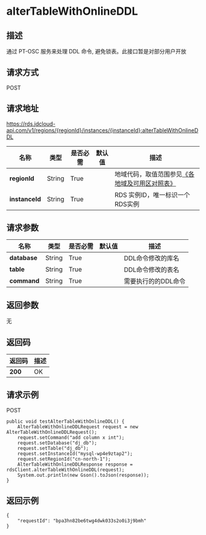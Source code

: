 # alterTableWithOnlineDDL


## 描述
通过 PT-OSC 服务来处理 DDL 命令, 避免锁表。此接口暂是对部分用户开放

## 请求方式
POST

## 请求地址
https://rds.jdcloud-api.com/v1/regions/{regionId}/instances/{instanceId}:alterTableWithOnlineDDL

|名称|类型|是否必需|默认值|描述|
|---|---|---|---|---|
|**regionId**|String|True| |地域代码，取值范围参见[《各地域及可用区对照表》](../Enum-Definitions/Regions-AZ.md)|
|**instanceId**|String|True| |RDS 实例ID，唯一标识一个RDS实例|

## 请求参数
|名称|类型|是否必需|默认值|描述|
|---|---|---|---|---|
|**database**|String|True| |DDL命令修改的库名|
|**table**|String|True| |DDL命令修改的表名|
|**command**|String|True| |需要执行的的DDL命令|


## 返回参数
无


## 返回码
|返回码|描述|
|---|---|
|**200**|OK|

## 请求示例
POST
```
public void testAlterTableWithOnlineDDL() {
    AlterTableWithOnlineDDLRequest request = new AlterTableWithOnlineDDLRequest();
    request.setCommand("add column x int");
    request.setDatabase("dj_db");
    request.setTable("dj_db");
    request.setInstanceId("mysql-wp4e9ztap2");
    request.setRegionId("cn-north-1");
    AlterTableWithOnlineDDLResponse response = rdsClient.alterTableWithOnlineDDL(request);
    System.out.println(new Gson().toJson(response));
}

```

## 返回示例
```
{
    "requestId": "bpa3hn82be6twg4dwk033s2o0i3j9bmh"
}
```
